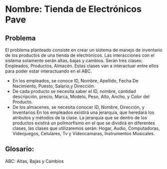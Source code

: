 # Nombre: Tienda de Electrónicos Pave

## Problema
El problema planteado consiste en crear un sistema de manejo de inventario de los productos de una tienda de electrónicos. Las interacciones con el sistema solamente serán altas, bajas y cambios. Serán tres clases: Empleados, Productos, Almacén. Estas clases van a interactuar entre ellos para poder estar interactuando en el ABC. 
* En los empleados, se conoce ID, Nombre, Apellido, Fecha De Nacimiento, Puesto, Salario,y Dirección. 
* De cada producto se necesita saber el ID, nombre, cantidad descripción, precio, Marca, Modelo, Peso, Alto, Ancho, y Color del Producto. 
* De los almacenes, se necesita conocer ID, Nombre, Dirección, y Inventarios 
En los empleados existirá una jerarquía, que heredará los atributos y métodos de la clase. La jerarquía que se dentro de los productos existirá un polimorfismo en el que se dividirá en diferentes clases, las clases que utilizaremos serán: Hogar, Audio, Computadoras, Videojuegos, Celulares, Tv y Videocamaras, Instrumentos Musicales. 



## Glosario:
ABC: Altas, Bajas y Cambios
